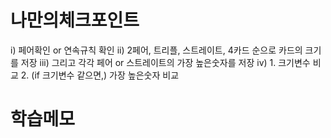 # 나만의체크포인트

i) 페어확인 or 연속규칙 확인
ii) 2페어, 트리플, 스트레이트, 4카드 순으로 카드의 크기를 저장
iii) 그리고 각각 페어 or 스트레이트의 가장 높은숫자를 저장
iv) 1. 크기변수 비교  2. (if 크기변수 같으면,) 가장 높은숫자 비교

# 학습메모